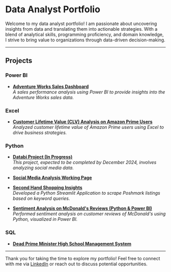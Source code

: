 # Data Analyst Portfolio

Welcome to my data analyst portfolio! I am passionate about uncovering insights from data and translating them into actionable strategies. With a blend of analytical skills, programming proficiency, and domain knowledge, I strive to bring value to organizations through data-driven decision-making.

---

## Projects

### Power BI
- **[Adventure Works Sales Dashboard](https://github.com/daniellaakpoguma/Data-Analsyt-Portfolio/tree/main/Adventure%20Works%20Sales%20Dashboard)**  
  _A sales performance analysis using Power BI to provide insights into the Adventure Works sales data._
  
### Excel
- **[Customer Lifetime Value (CLV) Analysis on Amazon Prime Users](https://github.com/daniellaakpoguma/Data-Analsyt-Portfolio/tree/main/CLV%20Analysis%20On%20Amazon%20Prime%20Users)**  
  _Analyzed customer lifetime value of Amazon Prime users using Excel to drive business strategies._

### Python
- **[Databi Project (In Progress)](https://databi.io/)**  
  _This project, expected to be completed by December 2024, involves analyzing social media data._  

- **[Social Media Analysis Working Page](http://104.218.51.209:8011/Yelp_Dashboard)**  

- **[Second Hand Shopping Insights](https://github.com/daniellaakpoguma/Data-Analsyt-Portfolio/tree/main/Second%20Hand%20Shopping%20Insights)**  
  _Developed a Python Streamlit Application to scrape Poshmark listings based on keyword queries._  

- **[Sentiment Analysis on McDonald's Reviews (Python & Power BI)](https://github.com/daniellaakpoguma/Data-Analsyt-Portfolio/tree/main/McDonald's%20Review%20Analysis)**  
  _Performed sentiment analysis on customer reviews of McDonald's using Python, visualized in Power BI._  

### SQL
- **[Dead Prime Minister High School Management System](https://github.com/daniellaakpoguma/Data-Analsyt-Portfolio/tree/main/Dead%20Prime%20Minister%20High%20School)**

---

Thank you for taking the time to explore my portfolio! Feel free to connect with me via [LinkedIn](https://www.linkedin.com/in/daniella-akpoguma-943b69238/) or reach out to discuss potential opportunities.
